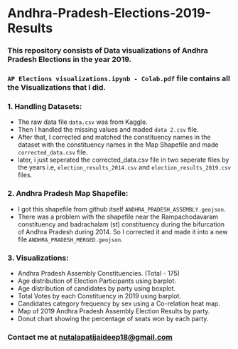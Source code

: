 # Andhra-Pradesh-Elections-2019-Results
### This repository consists of Data visualizations of Andhra Pradesh Elections in the year 2019.
### `AP Elections visualizations.ipynb - Colab.pdf` file contains all the Visualizations that I did.
### 1. Handling Datasets:
- The raw data file `data.csv` was from Kaggle.
- Then I handled the missing values and maded `data 2.csv` file.
- After that, I corrected and matched the constituency names in the dataset with the constituency names in the Map Shapefile and made `corrected_data.csv` file.
- later, i just seperated the corrected_data.csv file in two seperate files by the years i.e, `election_results_2014.csv` and `election_results_2019.csv` files.

### 2. Andhra Pradesh Map Shapefile:
- I got this shapefile from github itself `ANDHRA_PRADESH_ASSEMBLY.geojson`.
- There was a problem with the shapefile near the Rampachodavaram constituency and badrachalam (st) constituency during the bifurcation of Andhra Pradesh during 2014. So I corrected it and made it into a new file `ANDHRA_PRADESH_MERGED.geojson`.

### 3. Visualizations:
- Andhra Pradesh Assembly Constituencies. (Total - 175)
- Age distribution of Election Participants using barplot.
- Age distribution of candidates by party using boxplot.
- Total Votes by each Constituency in 2019 using barplot.
- Candidates category frequency by sex using a Co-relation heat map.
- Map of 2019 Andhra Pradesh Assembly Election Results by party.
- Donut chart showing the percentage of seats won by each party.



### Contact me at nutalapatijaideep18@gmail.com 




